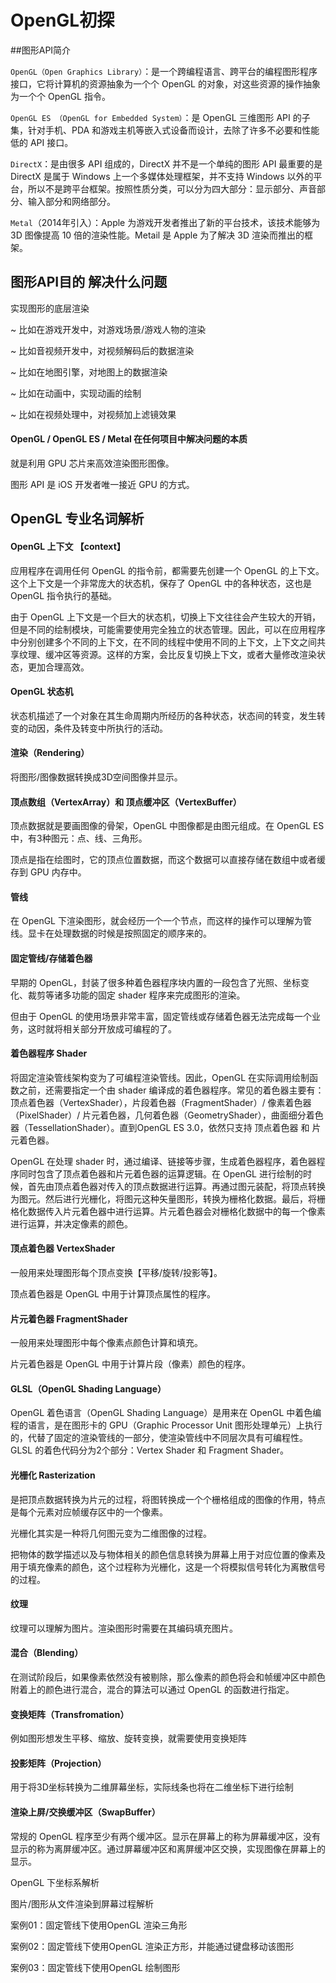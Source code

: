 # OpenGL初探

##图形API简介

`OpenGL（Open Graphics Library）`：是一个跨编程语言、跨平台的编程图形程序接口，它将计算机的资源抽象为一个个 OpenGL 的对象，对这些资源的操作抽象为一个个 OpenGL 指令。

`OpenGL ES （OpenGL for Embedded System）`：是 OpenGL 三维图形 API 的子集，针对手机、PDA 和游戏主机等嵌入式设备而设计，去除了许多不必要和性能低的 API 接口。

`DirectX`：是由很多 API 组成的，DirectX 并不是一个单纯的图形 API 最重要的是 DirectX 是属于 Windows 上一个多媒体处理框架，并不支持 Windows 以外的平台，所以不是跨平台框架。按照性质分类，可以分为四大部分：显示部分、声音部分、输入部分和网络部分。

`Metal`（2014年引入）：Apple 为游戏开发者推出了新的平台技术，该技术能够为 3D 图像提高 10 倍的渲染性能。Metail 是 Apple 为了解决 3D 渲染而推出的框架。



## 图形API目的 解决什么问题

实现图形的底层渲染

~ 比如在游戏开发中，对游戏场景/游戏人物的渲染

~ 比如音视频开发中，对视频解码后的数据渲染

~ 比如在地图引擎，对地图上的数据渲染

~ 比如在动画中，实现动画的绘制

~ 比如在视频处理中，对视频加上滤镜效果



#### OpenGL / OpenGL ES / Metal 在任何项目中解决问题的本质

就是利用 GPU 芯片来高效渲染图形图像。

图形 API 是 iOS 开发者唯一接近 GPU 的方式。



## OpenGL 专业名词解析

#### OpenGL 上下文 【context】

应用程序在调用任何 OpenGL 的指令前，都需要先创建一个 OpenGL 的上下文。这个上下文是一个非常庞大的状态机，保存了 OpenGL 中的各种状态，这也是 OpenGL 指令执行的基础。

由于 OpenGL 上下文是一个巨大的状态机，切换上下文往往会产生较大的开销，但是不同的绘制模块，可能需要使用完全独立的状态管理。因此，可以在应用程序中分别创建多个不同的上下文，在不同的线程中使用不同的上下文，上下文之间共享纹理、缓冲区等资源。这样的方案，会比反复切换上下文，或者大量修改渲染状态，更加合理高效。



#### OpenGL 状态机

状态机描述了一个对象在其生命周期内所经历的各种状态，状态间的转变，发生转变的动因，条件及转变中所执行的活动。



#### 渲染（Rendering）

将图形/图像数据转换成3D空间图像并显示。



#### 顶点数组（VertexArray）和 顶点缓冲区（VertexBuffer）

顶点数据就是要画图像的骨架，OpenGL 中图像都是由图元组成。在 OpenGL ES 中，有3种图元：点、线、三角形。

顶点是指在绘图时，它的顶点位置数据，而这个数据可以直接存储在数组中或者缓存到 GPU 内存中。



#### 管线

在 OpenGL 下渲染图形，就会经历一个一个节点，而这样的操作可以理解为管线。显卡在处理数据的时候是按照固定的顺序来的。



#### 固定管线/存储着色器

早期的 OpenGL，封装了很多种着色器程序块内置的一段包含了光照、坐标变化、裁剪等诸多功能的固定 shader 程序来完成图形的渲染。

但由于 OpenGL 的使用场景非常丰富，固定管线或存储着色器无法完成每一个业务，这时就将相关部分开放成可编程的了。



#### 着色器程序 Shader

将固定渲染管线架构变为了可编程渲染管线。因此，OpenGL 在实际调用绘制函数之前，还需要指定一个由 shader 编译成的着色器程序。常见的着色器主要有：顶点着色器（VertexShader），片段着色器（FragmentShader）/ 像素着色器（PixelShader）/ 片元着色器，几何着色器（GeometryShader），曲面细分着色器（TessellationShader）。直到OpenGL ES 3.0，依然只支持 顶点着色器 和 片元着色器。

OpenGL 在处理 shader 时，通过编译、链接等步骤，生成着色器程序，着色器程序同时包含了顶点着色器和片元着色器的运算逻辑。在 OpenGL 进行绘制的时候，首先由顶点着色器对传入的顶点数据进行运算。再通过图元装配，将顶点转换为图元。然后进行光栅化，将图元这种矢量图形，转换为栅格化数据。最后，将栅格化数据传入片元着色器中进行运算。片元着色器会对栅格化数据中的每一个像素进行运算，并决定像素的颜色。



#### 顶点着色器 VertexShader

一般用来处理图形每个顶点变换【平移/旋转/投影等】。

顶点着色器是 OpenGL 中用于计算顶点属性的程序。



#### 片元着色器 FragmentShader

一般用来处理图形中每个像素点颜色计算和填充。

片元着色器是 OpenGL 中用于计算片段（像素）颜色的程序。



#### GLSL（OpenGL Shading Language）

OpenGL 着色语言（OpenGL Shading Language）是用来在 OpenGL 中着色编程的语言，是在图形卡的 GPU（Graphic Processor Unit 图形处理单元）上执行的，代替了固定的渲染管线的一部分，使渲染管线中不同层次具有可编程性。GLSL 的着色代码分为2个部分：Vertex Shader 和 Fragment Shader。



#### 光栅化 Rasterization

是把顶点数据转换为片元的过程，将图转换成一个个栅格组成的图像的作用，特点是每个元素对应帧缓存区中的一个像素。

光栅化其实是一种将几何图元变为二维图像的过程。

把物体的数学描述以及与物体相关的颜色信息转换为屏幕上用于对应位置的像素及用于填充像素的颜色，这个过程称为光栅化，这是一个将模拟信号转化为离散信号的过程。



#### 纹理

纹理可以理解为图片。渲染图形时需要在其编码填充图片。



#### 混合（Blending）

在测试阶段后，如果像素依然没有被剔除，那么像素的颜色将会和帧缓冲区中颜色附着上的颜色进行混合，混合的算法可以通过 OpenGL 的函数进行指定。



#### 变换矩阵（Transfromation）

例如图形想发生平移、缩放、旋转变换，就需要使用变换矩阵



#### 投影矩阵（Projection）

用于将3D坐标转换为二维屏幕坐标，实际线条也将在二维坐标下进行绘制



#### 渲染上屏/交换缓冲区（SwapBuffer）

常规的 OpenGL 程序至少有两个缓冲区。显示在屏幕上的称为屏幕缓冲区，没有显示的称为离屏缓冲区。通过屏幕缓冲区和离屏缓冲区交换，实现图像在屏幕上的显示。











OpenGL 下坐标系解析

图片/图形从文件渲染到屏幕过程解析

案例01：固定管线下使用OpenGL 渲染三角形

案例02：固定管线下使用OpenGL 渲染正方形，并能通过键盘移动该图形

案例03：固定管线下使用OpenGL 绘制图形









